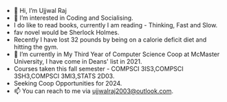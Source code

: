 - 👋 Hi, I’m Ujjwal Raj
- 👀 I’m interested in Coding and Socialising.
- I do like to read books, currently I am reading - Thinking, Fast and Slow.
- fav novel would be Sherlock Holmes.
- Recently I have lost 32 pounds by being on a calorie deficit diet and hitting the gym. 
- 🌱 I’m currently in My Third Year of Computer Science Coop at McMaster University, I have come in Deans' list in 2021.
- Courses taken this fall semester - COMPSCI 3IS3,COMPSCI 3SH3,COMPSCI 3MI3,STATS 2D03.
- Seeking Coop Opportunities for 2024. 
- 📫 You can reach to me via ujjwalraj2003@outlook.com.

<!---
UjjwalRaj18/UjjwalRaj18 is a ✨ special ✨ repository because its `README.md` (this file) appears on your GitHub profile.
You can click the Preview link to take a look at your changes.
--->
